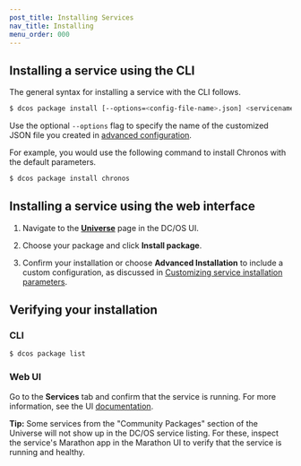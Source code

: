 ```yaml
---
post_title: Installing Services
nav_title: Installing
menu_order: 000
---
```

 
## Installing a service using the CLI

The general syntax for installing a service with the CLI follows. 

```bash
$ dcos package install [--options=<config-file-name>.json] <servicename>
```

Use the optional `--options` flag to specify the name of the customized JSON file you created in [advanced configuration](/docs/1.7/usage/managing-services/config/).

For example, you would use the following command to install Chronos with the default parameters.
    
```bash
$ dcos package install chronos
```
    
## Installing a service using the web interface

1.  Navigate to the [**Universe**](/docs/1.7/usage/webinterface/#universe) page in the DC/OS UI.

2.  Choose your package and click **Install package**. 

3.  Confirm your installation or choose **Advanced Installation** to include a custom configuration, as discussed in [Customizing service installation parameters](#customizing-install).

## Verifying your installation

### CLI

```bash
$ dcos package list
```

### Web UI

Go to the **Services** tab and confirm that the service is running. For more information, see the UI [documentation](/docs/1.7/usage/webinterface/#services).

**Tip:** Some services from the "Community Packages" section of the Universe will not show up in the DC/OS service listing. For these, inspect the service's Marathon app in the Marathon UI to verify that the service is running and healthy.